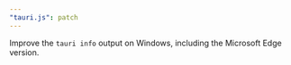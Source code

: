 ```yaml
---
"tauri.js": patch
---
```


Improve the `tauri info` output on Windows, including the Microsoft Edge version.
